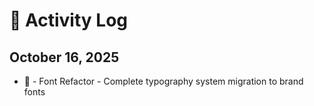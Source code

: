 # 📝 Activity Log

## October 16, 2025

- 🎨 - Font Refactor - Complete typography system migration to brand fonts
